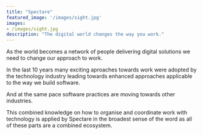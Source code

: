 ```yaml
---
title: "Spectare"
featured_image: '/images/sight.jpg'
images:
- /images/sight.jpg
description: "The digital world changes the way you work."
---
```

As the world becomes a network of people delivering digital solutions we need to change our approach to work.

In the last 10 years many exciting aproaches towards work were adopted by the technology industry leading towards 
enhanced approaches applicable to the way we build software.

And at the same pace software practices are moving towards other industries. 

This combined knowledge on how to organise and coordinate work with technology is applied by Spectare in the broadest sense of the word as all of these parts are a combined ecosystem.